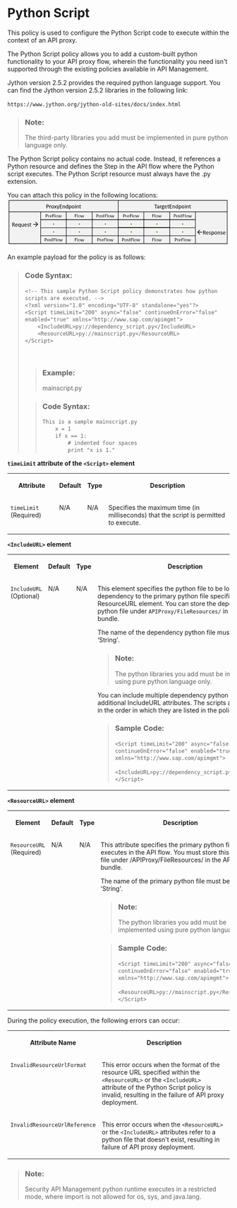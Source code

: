 <!-- loio8703aa88c7e14cfcaa2aafdcc5290b59 -->

# Python Script

This policy is used to configure the Python Script code to execute within the context of an API proxy.

The Python Script policy allows you to add a custom-built python functionality to your API proxy flow, wherein the functionality you need isn't supported through the existing policies available in API Management.

Jython version 2.5.2 provides the required python language support. You can find the Jython version 2.5.2 libraries in the following link:

`https://www.jython.org/jython-old-sites/docs/index.html`

> ### Note:  
> The third-party libraries you add must be implemented in pure python language only.

The Python Script policy contains no actual code. Instead, it references a Python resource and defines the Step in the API flow where the Python script executes. The Python Script resource must always have the .py extension.

You can attach this policy in the following locations: ![](images/Flow_policy_116062b.png)

An example payload for the policy is as follows:

> ### Code Syntax:  
> ```
> <!-- This sample Python Script policy demonstrates how python scripts are executed. -->
> <?xml version="1.0" encoding="UTF-8" standalone="yes"?>
> <Script timeLimit="200" async="false" continueOnError="false" enabled="true" xmlns="http://www.sap.com/apimgmt">
>     <IncludeURL>py://dependency_script.py</IncludeURL>
>     <ResourceURL>py://mainscript.py</ResourceURL>
> </Script>
> 
> 
> 
> ```
> 
> > ### Example:  
> > mainscript.py
> 
> > ### Code Syntax:  
> > ```
> > This is a sample mainscript.py
> > 	x = 1
> > 	if x == 1:
> >  		# indented four spaces
> >     	print "x is 1."
> > ```

**`timeLimit` attribute of the `<Script>` element**


<table>
<tr>
<th valign="top">

Attribute

</th>
<th valign="top">

Default

</th>
<th valign="top">

Type

</th>
<th valign="top">

Description

</th>
</tr>
<tr>
<td valign="top">

`timeLimit` \(Required\)

</td>
<td valign="top">

N/A

</td>
<td valign="top">

N/A

</td>
<td valign="top">

Specifies the maximum time \(in milliseconds\) that the script is permitted to execute.

</td>
</tr>
</table>

**`<IncludeURL>` element**


<table>
<tr>
<th valign="top">

Element

</th>
<th valign="top">

Default

</th>
<th valign="top">

Type

</th>
<th valign="top">

Description

</th>
</tr>
<tr>
<td valign="top">

`IncludeURL` \(Optional\)

</td>
<td valign="top">

N/A

</td>
<td valign="top">

N/A

</td>
<td valign="top">

This element specifies the python file to be loaded as dependency to the primary python file specified within the ResourceURL element. You can store the dependency python file under `APIProxy/FileResources/` in the API proxy bundle.

The name of the dependency python file must be of type ‘String’.

> ### Note:  
> The python libraries you add must be implemented using pure python language only.

You can include multiple dependency python files with additional IncludeURL attributes. The scripts are evaluated in the order in which they are listed in the policy.

> ### Sample Code:  
> ```
> <Script timeLimit="200" async="false" continueOnError="false" enabled="true" xmlns="http://www.sap.com/apimgmt">
>     <IncludeURL>py://dependency_script.py</IncludeURL>
> </Script>
> ```



</td>
</tr>
</table>

**`<ResourceURL>` element** 


<table>
<tr>
<th valign="top">

Element

</th>
<th valign="top">

Default

</th>
<th valign="top">

Type

</th>
<th valign="top">

Description

</th>
</tr>
<tr>
<td valign="top">

`ResourceURL` \(Required\)

</td>
<td valign="top">

N/A

</td>
<td valign="top">

N/A

</td>
<td valign="top">

This attribute specifies the primary python file that executes in the API flow. You must store this python file under /APIProxy/FileResources/ in the API proxy bundle.

The name of the primary python file must be of type ‘String’.

> ### Note:  
> The python libraries you add must be implemented using pure python language only.

> ### Sample Code:  
> ```
> <Script timeLimit="200" async="false" continueOnError="false" enabled="true" xmlns="http://www.sap.com/apimgmt">
>     <ResourceURL>py://mainscript.py</ResourceURL>
> </Script>
> ```



</td>
</tr>
</table>

During the policy execution, the following errors can occur:


<table>
<tr>
<th valign="top">

**Attribute Name**

</th>
<th valign="top">

**Description**

</th>
</tr>
<tr>
<td valign="top">

`InvalidResourceUrlFormat`

</td>
<td valign="top">

This error occurs when the format of the resource URL specified within the `<ResourceURL>` or the `<IncludeURL>` attribute of the Python Script policy is invalid, resulting in the failure of API proxy deployment.

</td>
</tr>
<tr>
<td valign="top">

`InvalidResourceUrlReference`

</td>
<td valign="top">

This error occurs when the `<ResourceURL>` or the `<IncludeURL>` attributes refer to a python file that doesn't exist, resulting in failure of API proxy deployment.

</td>
</tr>
</table>

> ### Note:  
> Security API Management python runtime executes in a restricted mode, where import is not allowed for os, sys, and java.lang.


